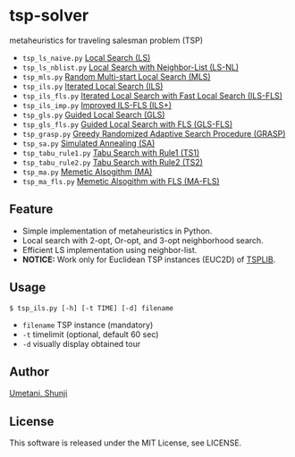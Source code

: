 # tsp-solver
metaheuristics for traveling salesman problem (TSP)
- `tsp_ls_naive.py` [Local Search (LS)](https://github.com/shunji-umetani/tsp-solver/blob/main/tsp_ls_naive.py)
- `tsp_ls_nblist.py` [Local Search with Neighbor-List (LS-NL)](https://github.com/shunji-umetani/tsp-solver/blob/main/tsp_ls_nblist.py)
- `tsp_mls.py` [Random Multi-start Local Search (MLS)](https://github.com/shunji-umetani/tsp-solver/blob/main/tsp_mls.py)
- `tsp_ils.py` [Iterated Local Search (ILS)](https://github.com/shunji-umetani/tsp-solver/blob/main/tsp_ils.py)
- `tsp_ils_fls.py` [Iterated Local Search with Fast Local Search (ILS-FLS)](https://github.com/shunji-umetani/tsp-solver/blob/main/tsp_ils_fls.py)
- `tsp_ils_imp.py` [Improved ILS-FLS (ILS+)](https://github.com/shunji-umetani/tsp-solver/blob/main/tsp_ils_imp.py)
- `tsp_gls.py` [Guided Local Search (GLS)](https://github.com/shunji-umetani/tsp-solver/blob/main/tsp_gls.py)
- `tsp_gls_fls.py` [Guided Local Search with FLS (GLS-FLS)](https://github.com/shunji-umetani/tsp-solver/blob/main/tsp_gls_fls.py)
- `tsp_grasp.py` [Greedy Randomized Adaptive Search Procedure (GRASP)](https://github.com/shunji-umetani/tsp-solver/blob/main/tsp_grasp.py)
- `tsp_sa.py` [Simulated Annealing (SA)](https://github.com/shunji-umetani/tsp-solver/blob/main/tsp_sa.py)
- `tsp_tabu_rule1.py` [Tabu Search with Rule1 (TS1)](https://github.com/shunji-umetani/tsp-solver/blob/main/tsp_tabu_rule1.py)
- `tsp_tabu_rule2.py` [Tabu Search with Rule2 (TS2)](https://github.com/shunji-umetani/tsp-solver/blob/main/tsp_tabu_rule2.py)
- `tsp_ma.py` [Memetic Alsogithm (MA)](https://github.com/shunji-umetani/tsp-solver/blob/main/tsp_ma.py)
- `tsp_ma_fls.py` [Memetic Alsogithm with FLS (MA-FLS)](https://github.com/shunji-umetani/tsp-solver/blob/main/tsp_ma_fls.py)

## Feature
- Simple implementation of metaheuristics in Python.
- Local search with 2-opt, Or-opt, and 3-opt neighborhood search.
- Efficient LS implementation using neighbor-list.
- **NOTICE:** Work only for Euclidean TSP instances (EUC2D) of [TSPLIB](http://comopt.ifi.uni-heidelberg.de/software/TSPLIB95/).

## Usage
```
$ tsp_ils.py [-h] [-t TIME] [-d] filename
```
- `filename` TSP instance (mandatory)
- `-t` timelimit (optional, default 60 sec)
- `-d` visually display obtained tour

## Author
[Umetani, Shunji](https://github.com/shunji-umetani)

## License
This software is released under the MIT License, see LICENSE.
